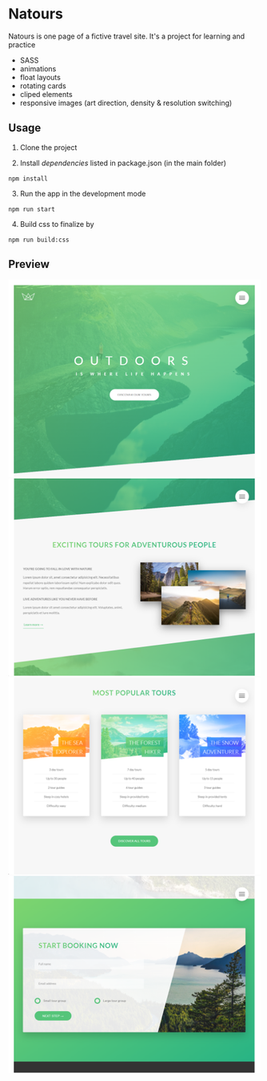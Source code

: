 # Natours

Natours is one page of a fictive travel site. It's a project for learning and practice

- SASS
- animations
- float layouts
- rotating cards
- cliped elements
- responsive images (art direction, density & resolution switching)

## Usage

1. Clone the project

2. Install *dependencies* listed in package.json (in the main folder)
```
npm install
```

3. Run the app in the development mode
```
npm run start
```

4. Build css to finalize by
```
npm run build:css
```


## Preview
![Screenshot](screenshot.png)
![Screenshot](screenshot2.png)
![Screenshot](screenshot3.png)
![Screenshot](screenshot4.png)
